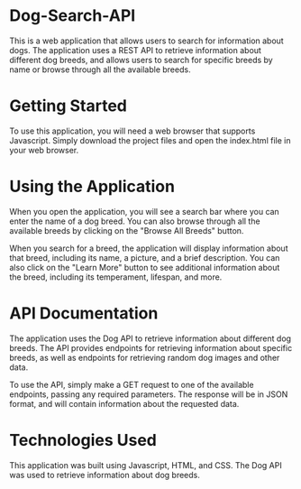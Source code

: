 # Dog-Search-API
This is a web application that allows users to search for information about dogs. The application uses a REST API to retrieve information about different dog breeds, and allows users to search for specific breeds by name or browse through all the available breeds.

# Getting Started
To use this application, you will need a web browser that supports Javascript. Simply download the project files and open the index.html file in your web browser.

# Using the Application
When you open the application, you will see a search bar where you can enter the name of a dog breed. You can also browse through all the available breeds by clicking on the "Browse All Breeds" button.

When you search for a breed, the application will display information about that breed, including its name, a picture, and a brief description. You can also click on the "Learn More" button to see additional information about the breed, including its temperament, lifespan, and more.

# API Documentation
The application uses the Dog API to retrieve information about different dog breeds. The API provides endpoints for retrieving information about specific breeds, as well as endpoints for retrieving random dog images and other data.

To use the API, simply make a GET request to one of the available endpoints, passing any required parameters. The response will be in JSON format, and will contain information about the requested data.

# Technologies Used
This application was built using Javascript, HTML, and CSS. The Dog API was used to retrieve information about dog breeds.

